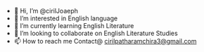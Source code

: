 - 👋 Hi, I’m @cirilJoaeph
- 👀 I’m interested in English language
- 🌱 I’m currently learning English Literature
- 💞️ I’m looking to collaborate on English Literature Studies
- 📫 How to reach me Contact@ cirilpatharamchira3@gmail.com

<!---
cirilJoaeph/cirilJoaeph is a ✨ special ✨ repository because its `README.md` (this file) appears on your GitHub profile.
You can click the Preview link to take a look at your changes.
--->
